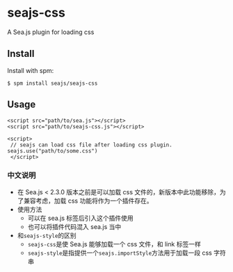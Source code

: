 # [](#seajs-css)seajs-css

A Sea.js plugin for loading css

## [](#install)Install

Install with spm:

```
$ spm install seajs/seajs-css 
```

## [](#usage)Usage

```
<script src="path/to/sea.js"></script>
<script src="path/to/seajs-css.js"></script>

<script>
 // seajs can load css file after loading css plugin.
seajs.use("path/to/some.css")
 </script>
```

### [](#中文说明)中文说明

*   在 Sea.js < 2.3.0 版本之前是可以加载 css 文件的，新版本中此功能移除，为了兼容考虑，加载 css 功能将作为一个插件存在。
*   使用方法
    *   可以在 sea.js 标签后引入这个插件使用
    *   也可以将插件代码混入 sea.js 当中
*   和`seajs-style`的区别
    *   `seajs-css`是使 Sea.js 能够加载一个 css 文件，和 link 标签一样
    *   `seajs-style`是指提供一个`seajs.importStyle`方法用于加载一段 css 字符串